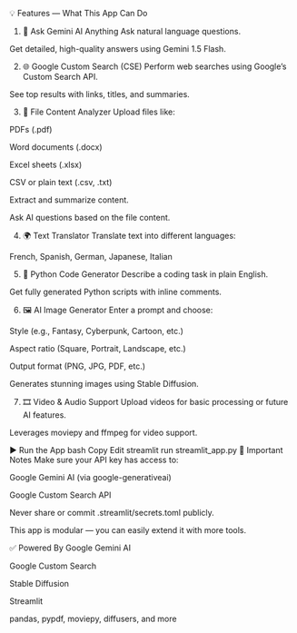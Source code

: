 💡 Features — What This App Can Do
1. 🧠 Ask Gemini AI Anything
Ask natural language questions.

Get detailed, high-quality answers using Gemini 1.5 Flash.

2. 🌐 Google Custom Search (CSE)
Perform web searches using Google’s Custom Search API.

See top results with links, titles, and summaries.

3. 📂 File Content Analyzer
Upload files like:

PDFs (.pdf)

Word documents (.docx)

Excel sheets (.xlsx)

CSV or plain text (.csv, .txt)

Extract and summarize content.

Ask AI questions based on the file content.

4. 🌍 Text Translator
Translate text into different languages:

French, Spanish, German, Japanese, Italian

5. 🐍 Python Code Generator
Describe a coding task in plain English.

Get fully generated Python scripts with inline comments.

6. 🖼️ AI Image Generator
Enter a prompt and choose:

Style (e.g., Fantasy, Cyberpunk, Cartoon, etc.)

Aspect ratio (Square, Portrait, Landscape, etc.)

Output format (PNG, JPG, PDF, etc.)

Generates stunning images using Stable Diffusion.

7. 🎞️ Video & Audio Support
Upload videos for basic processing or future AI features.

Leverages moviepy and ffmpeg for video support.

▶️ Run the App
bash
Copy
Edit
streamlit run streamlit_app.py
🔐 Important Notes
Make sure your API key has access to:

Google Gemini AI (via google-generativeai)

Google Custom Search API

Never share or commit .streamlit/secrets.toml publicly.

This app is modular — you can easily extend it with more tools.

✅ Powered By
Google Gemini AI

Google Custom Search

Stable Diffusion

Streamlit

pandas, pypdf, moviepy, diffusers, and more
